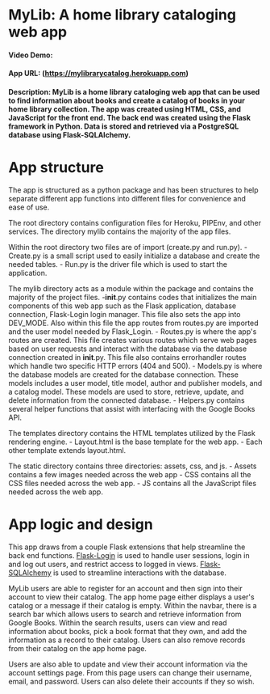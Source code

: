 # MyLib: A home library cataloging web app
#### Video Demo: <url here>
#### App URL: (https://mylibrarycatalog.herokuapp.com)
#### Description: MyLib is a home library cataloging web app that can be used to find information about books and create a catalog of books in your home library collection. The app was created using HTML, CSS, and JavaScript for the front end. The back end was created using the Flask framework in Python. Data is stored and retrieved via a PostgreSQL database using Flask-SQLAlchemy.

# App structure
The app is structured as a python package and has been structures to help separate different app functions into different files for convenience and ease of use.

The root directory contains configuration files for Heroku, PIPEnv, and other services. The directory mylib contains the majority of the app files.

Within the root directory two files are of import (create.py and run.py).
	- Create.py is a small script used to easily initialize a database and create the needed tables.
	- Run.py is the driver file which is used to start the application.

The mylib directory acts as a module within the package and contains the majority of the project files.
	-__init__.py contains codes that initializes the main components of this web app such as the Flask application, database connection, Flask-Login login manager. This file also sets 	the app into DEV_MODE. Also within this file the app routes from routes.py are imported and the user model needed by Flask_Login.
	- Routes.py is where the app's routes are created. This file creates various routes which serve web pages based on user requests and interact with the database via the database connection created in __init__.py. This file also contains errorhandler routes which handle two specific HTTP errors (404 and 500).
	- Models.py is where the database models are created for the database connection. These models includes a user model, title model, author and publisher models, and a catalog model. These models are used to store, retrieve, update, and delete information from the connected database.
	- Helpers.py contains several helper functions that assist with interfacing with the Google Books API.

The templates directory contains the HTML templates utilized by the Flask rendering engine.
	- Layout.html is the base template for the web app.
	- Each other template extends layout.html.

The static directory contains three directories: assets, css, and js.
	- Assets contains a few images needed across the web app
	- CSS contains all the CSS files needed across the web app.
	- JS contains all the JavaScript files needed across the web app.

# App logic and design
This app draws from a couple Flask extensions that help streamline the back end functions. [Flask-Login](https://flask-login.readthedocs.io/en/latest/) is used to handle user sessions, login in and log out users, and restrict access to logged in views. [Flask-SQLAlchemy](https://flask-sqlalchemy.palletsprojects.com/en/2.x/) is used to streamline interactions with the database.

MyLib users are able to register for an account and then sign into their account to view their catalog. The app home page either displays a user's catalog or a message if their catalog is empty. Within the navbar, there is a search bar which allows users to search and retrieve information from Google Books. Within the search results, users can view and read information about books, pick a book format that they own, and add the information as a record to their catalog. Users can also remove records from their catalog on the app home page.

Users are also able to update and view their account information via the account settings page. From this page users can change their username, email, and password. Users can also delete their accounts if they so wish.
